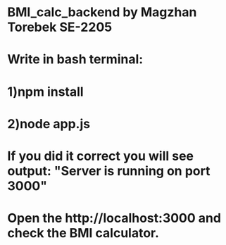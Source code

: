# BMI_calc_backend by Magzhan Torebek SE-2205
# Write in bash terminal:
# 1)npm install
# 2)node app.js
# If you did it correct you will see output: "Server is running on port 3000"
# Open the http://localhost:3000 and check the BMI calculator.
